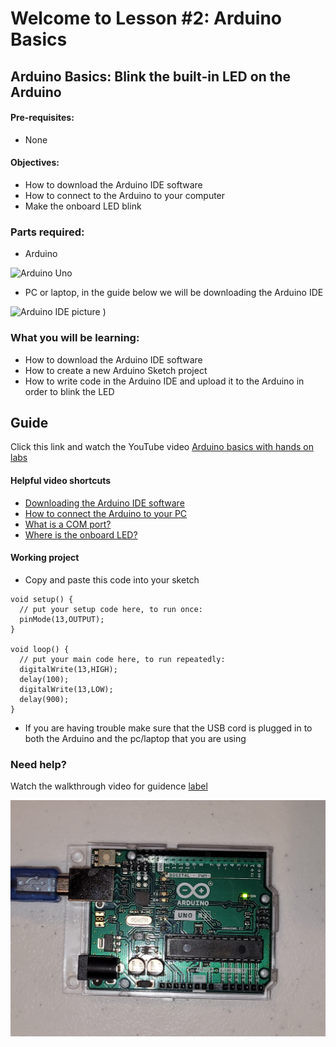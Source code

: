 # Welcome to Lesson #2: Arduino Basics

## Arduino Basics: Blink the built-in LED on the Arduino

#### Pre-requisites:
- None

#### Objectives:
- How to download the Arduino IDE software
- How to connect to the Arduino to your computer
- Make the onboard LED blink 

### Parts required:
- Arduino 

![Arduino Uno](https://github.com/StateFarm-STEM/hablogger/blob/main/c/arduino/lesson4/screenshots/arduino-uno-r3.png)
- PC or laptop, in the guide below we will be downloading the Arduino IDE

![Arduino IDE picture](https://github.com/StateFarm-STEM/hablogger/blob/main/c/arduino/lesson4/screenshots/arduino-ide.png)
 )

### What you will be learning:
- How to download the Arduino IDE software
- How to create a new Arduino Sketch project
- How to write code in the Arduino IDE and upload it to the Arduino in order to blink the LED

## Guide
Click this link and watch the YouTube video [Arduino basics with hands on labs](https://youtu.be/fJWR7dBuc18?t=1)

#### Helpful video shortcuts
- [Downloading the Arduino IDE software](https://youtu.be/fJWR7dBuc18?t=167)
- [How to connect the Arduino to your PC](https://youtu.be/fJWR7dBuc18?t=437)
- [What is a COM port?](https://youtu.be/fJWR7dBuc18?t=556)
- [Where is the onboard LED?](https://youtu.be/fJWR7dBuc18?t=715)

#### Working project
- Copy and paste this code into your sketch
```
void setup() {
  // put your setup code here, to run once:
  pinMode(13,OUTPUT);
}

void loop() {
  // put your main code here, to run repeatedly:
  digitalWrite(13,HIGH);
  delay(100);
  digitalWrite(13,LOW); 
  delay(900);
}
```
- If you are having trouble make sure that the USB cord is plugged in to both the Arduino and the pc/laptop that you are using


### Need help?
Watch the walkthrough video for guidence
[label](videos/Lesson2.mp4)

[![Watch the video](videos/Lesson2.jpg)](videos/Lesson2.mp4)
